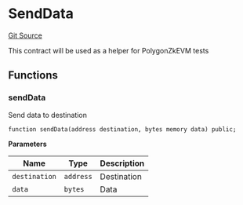 # SendData
[Git Source](https://github.com/agglayer/agglayer-contracts/blob/112a010b7c8b14335e5fe1a9bffc11bd2459df05/contracts/mocks/SendData.sol)

This contract will be used as a helper for PolygonZkEVM tests


## Functions
### sendData

Send data to destination


```solidity
function sendData(address destination, bytes memory data) public;
```
**Parameters**

|Name|Type|Description|
|----|----|-----------|
|`destination`|`address`|Destination|
|`data`|`bytes`|Data|


